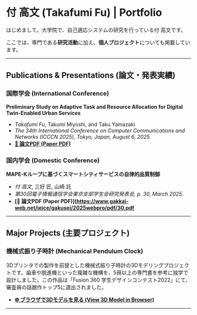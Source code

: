 # 付 高文 (Takafumi Fu) | Portfolio

はじめまして。大学院で、自己適応システムの研究を行っている付 高文です。

ここでは、専門である**研究活動**に加え、**個人プロジェクト**についても掲載しています。

---

## Publications & Presentations (論文・発表実績)

### 国際学会 (International Conference)
**Preliminary Study on Adaptive Task and Resource Allocation for Digital Twin-Enabled Urban Services**
- *Takafumi Fu*, Takumi Miyoshi, and Taku Yamazaki
- *The 34th International Conference on Computer Communications and Networks (ICCCN 2025), Tokyo, Japan, August 6, 2025.*
- **[📄 論文PDF (Paper PDF)](https://www.online-ecp.org/icccn2025/Home/Download?id=PID2025001518.pdf)**

### 国内学会 (Domestic Conference)
**MAPE-Kループに基づくスマートシティサービスの自律的品質制御**
- *付 高文*, 三好 匠, 山崎 託
- *第30回電子情報通信学会東京支部学生会研究発表会, p. 30, March 2025.*
- **[📄 論文PDF (Paper PDF)](https://www.gakkai-web.net/ieice/gakusei/2025webpro/pdf/30.pdf**

---

## Major Projects (主要プロジェクト)

### 機械式振り子時計 (Mechanical Pendulum Clock)
3Dプリンタでの製作を前提とした機械式振り子時計の3Dモデリングプロジェクトです。歯車や脱進機といった複雑な機構を、5冊以上の専門書を参考に独学で設計しました。この作品は「Fusion 360 学生デザインコンテスト2022」にて、審査員の話題作トップ5に選出されました。

- **[🌐 ブラウザで3Dモデルを見る (View 3D Model in Browser)](https://a360.co/3IoHXTe)**

---

